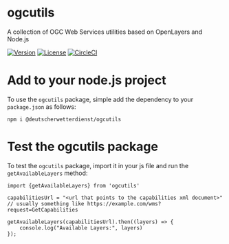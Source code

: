 


# ogcutils
A collection of OGC Web Services utilities based on OpenLayers and Node.js

[![Version](https://img.shields.io/github/package-json/v/eduardrosert/ogcutils?label=ogcutils)](https://www.npmjs.com/package/@deutscherwetterdienst/ogcutils)
[![License](https://img.shields.io/npm/l/@deutscherwetterdienst/ogcutils)](https://www.npmjs.com/package/@deutscherwetterdienst/ogcutils)
[![CircleCI](https://circleci.com/gh/EduardRosert/ogcutils.svg?style=shield)](https://circleci.com/gh/EduardRosert/ogcutils)



# Add to your node.js project
To use the ``ogcutils`` package, simple add the dependency to your ``package.json`` as follows:

```
npm i @deutscherwetterdienst/ogcutils
```


# Test the ogcutils package
To test the ``ogcutils`` package, import it in your js file and run the ``getAvailableLayers`` method:
```
import {getAvailableLayers} from 'ogcutils'

capabilitiesUrl = "<url that points to the capabilities xml document>" // usually something like https://example.com/wms?request=GetCapabilities

getAvailableLayers(capabilitiesUrl).then((layers) => {
    console.log("Available Layers:", layers)
});
```
